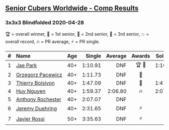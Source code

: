 <style>table {white-space: nowrap;}</style>

## [Senior Cubers Worldwide - Comp Results](/scw-comp/results/)
### 3x3x3 Blindfolded 2020-04-28

🏆 = overall winner, 🥇 = 1st senior, 🥈 = 2nd senior, 🥉 = 3rd senior, 💥 = overall record, 🔥 = PR average, ⚡ = PR single.

| # | Name | Age | Single | Average | Awards | Solve 1 | Solve 2 | Solve 3 | Video |
| :--: | :-- | :--: | --: | --: | :--: | --: | --: | --: | :-- |
| 1 | [Jae Park](../../persons/jae_park/333bf.md) | 40+ | 1:10.91 | DNF | 🏆 🥇 | 1:10.91 | DNF | DNF | [Link](https://www.facebook.com/events/534758690547855/permalink/534848220538902/) |
| 2 | [Grzegorz Pacewicz](../../persons/grzegorz_pacewicz/333bf.md) | 40+ | 1:11.73 | DNF | 🥈 | DNF | 1:11.73 | DNF | [Link](https://www.facebook.com/events/534758690547855/permalink/537192693637788/) |
| 3 | [Thierry Boisivon](../../persons/thierry_boisivon/333bf.md) | 40+ | 1:47.09 | DNF | 🥉 | 1:47.09 | DNF | DNF | [Link](https://www.facebook.com/events/534758690547855/permalink/536491417041249/) |
| 4 | [Huy Nguyen](../../persons/huy_nguyen/333bf.md) | 40+ | 1:59.37 | 2:06.80 | 🔥 | 2:07.00 | 2:14.03 | 1:59.37 | [Link](https://www.facebook.com/events/534758690547855/permalink/535432553813802/) |
| 5 | [Anthony Rochester](../../persons/anthony_rochester/333bf.md) | 40+ | 2:07.07 | DNF |  | DNF | 2:07.07 | DNF | [Link](https://www.facebook.com/events/534758690547855/permalink/534800373877020/) |
| 6 | [Jeremy Duehring](../../persons/jeremy_duehring/333bf.md) | 40+ | 2:31.65 | DNF | ⚡ | DNF | 2:31.65 | DNS | [Link](https://www.facebook.com/events/534758690547855/permalink/538273463529711/) |
| 7 | [Javier Rossi](../../persons/javier_rossi/333bf.md) | 50+ | 3:35.63 | DNF | ⚡ | DNF | 3:35.63 | DNF | [Link](https://www.facebook.com/events/534758690547855/permalink/535205530503171/) |

<!-- Global site tag (gtag.js) - Google Analytics -->
<script async src="https://www.googletagmanager.com/gtag/js?id=UA-86348435-3"></script>
<script>window.dataLayer = window.dataLayer || []; function gtag() {dataLayer.push(arguments);} gtag('js', new Date()); gtag('config', 'UA-86348435-3');</script>
